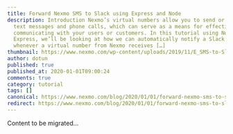 ```yaml
---
title: Forward Nexmo SMS to Slack using Express and Node
description: Introduction Nexmo’s virtual numbers allow you to send or receive
  text messages and phone calls, which can serve as a means for effectively
  communicating with your users or customers. In this tutorial using Node and
  Express, we’ll be looking at how we can automatically notify a Slack channel
  whenever a virtual number from Nexmo receives […]
thumbnail: https://www.nexmo.com/wp-content/uploads/2019/11/E_SMS-to-Slack_1200x600.jpg
author: dotun
published: true
published_at: 2020-01-01T09:00:24
comments: true
category: tutorial
tags: []
canonical: https://www.nexmo.com/blog/2020/01/01/forward-nexmo-sms-to-slack-using-express-and-node-dr
redirect: https://www.nexmo.com/blog/2020/01/01/forward-nexmo-sms-to-slack-using-express-and-node-dr
---
```

Content to be migrated...
